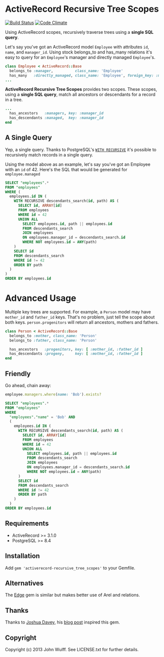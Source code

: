 # ActiveRecord Recursive Tree Scopes

[![Build Status](https://travis-ci.org/jwulff/activerecord-recursive_tree_scopes.png?branch=master)](https://travis-ci.org/jwulff/activerecord-recursive_tree_scopes)
[![Code Climate](https://codeclimate.com/github/jwulff/activerecord-recursive_tree_scopes.png)](https://codeclimate.com/github/jwulff/activerecord-recursive_tree_scopes)

Using ActiveRecord scopes, recursively traverse trees using a **single SQL 
query**.

Let's say you've got an ActiveRecord model `Employee` with attributes `id`, 
`name`, and `manager_id`. Using stock belongs_to and has_many relations it's 
easy to query for an `Employee`'s manager and directly managed `Employee`'s.

```ruby
class Employee < ActiveRecord::Base
  belongs_to :manager,          class_name: 'Employee'
  has_many   :directly_managed, class_name: 'Employee', foreign_key: :manager_id
...
```

**ActiveRecord Recursive Tree Scopes** provides two scopes. These scopes, 
using a **single SQL query**, match all ancestors or descendants for a record 
in a tree.

```ruby
...
  has_ancestors   :managers, key: :manager_id
  has_descendants :managed,  key: :manager_id
end
```

## A Single Query

Yep, a single query. Thanks to PostgreSQL's [`WITH RECURSIVE`](http://www.postgresql.org/docs/9.2/static/queries-with.html)
it's possible to recursively match records in a single query.

Using the model above as an example, let's say you've got an Employee with an 
`id` of 42. Here's the SQL that would be generated for `employee.managed`
```sql
SELECT "employees".* 
FROM "employees" 
WHERE (
  employees.id IN (
    WITH RECURSIVE descendants_search(id, path) AS (
      SELECT id, ARRAY[id]
      FROM employees
      WHERE id = 42
      UNION ALL
        SELECT employees.id, path || employees.id
        FROM descendants_search
        JOIN employees
        ON employees.manager_id = descendants_search.id
        WHERE NOT employees.id = ANY(path)
    )
    SELECT id
    FROM descendants_search
    WHERE id != 42
    ORDER BY path
  )
)
ORDER BY employees.id
```


# Advanced Usage
Multiple key trees are supported. For example, a `Person` model may have 
`mother_id` and `father_id` keys. That's no problem, just tell the scope about
both keys. `person.progenitors` will return all ancestors, mothers and fathers.
```ruby
class Person < ActiveRecord::Base
  belongs_to :mother, class_name: 'Person'
  belongs_to :father, class_name: 'Person'

  has_ancestors   :progenitors, key: [ :mother_id, :father_id ]
  has_descendants :progeny,     key: [ :mother_id, :father_id ]
end
```


## Friendly

Go ahead, chain away:
```ruby
employee.managers.where(name: 'Bob').exists?
```
```sql
SELECT "employees".* 
FROM "employees" 
WHERE 
  "employees"."name" = 'Bob' AND 
  (
    employees.id IN (
      WITH RECURSIVE descendants_search(id, path) AS (
        SELECT id, ARRAY[id]
        FROM employees
        WHERE id = 42
        UNION ALL
          SELECT employees.id, path || employees.id
          FROM descendants_search
          JOIN employees
          ON employees.manager_id = descendants_search.id
          WHERE NOT employees.id = ANY(path)
      )
      SELECT id
      FROM descendants_search
      WHERE id != 42
      ORDER BY path
    )
  )
ORDER BY employees.id
```


## Requirements
* ActiveRecord >= 3.1.0
* PostgreSQL >= 8.4


## Installation

Add `gem 'activerecord-recursive_tree_scopes'` to your Gemfile.


## Alternatives

The [Edge](https://github.com/JackC/edge) gem is similar but makes better use 
of Arel and relations.


## Thanks

Thanks to [Joshua Davey](https://github.com/jgdavey), his 
[blog post](http://hashrocket.com/blog/posts/recursive-sql-in-activerecord) 
inspired this gem.


## Copyright

Copyright (c) 2013 John Wulff. See LICENSE.txt for
further details.
